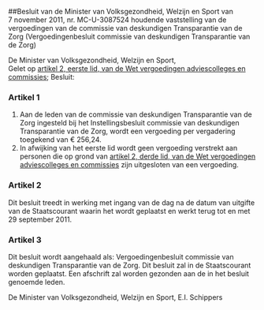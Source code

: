 <meta http-equiv='Content-Type' content='text/html; charset=utf-8' />

##Besluit van de Minister van Volksgezondheid, Welzijn en Sport van 7 november 2011, nr. MC-U-3087524 houdende vaststelling van de vergoedingen van de commissie van deskundigen Transparantie van de Zorg (Vergoedingenbesluit commissie van deskundigen Transparantie van de Zorg)

De Minister van Volksgezondheid, Welzijn en Sport,  
Gelet op [artikel 2, eerste lid, van de Wet vergoedingen adviescolleges en commissies](../../../../../../../../../../wet/wet/vergoedingen/adviescolleges/en/commissies/BWBR0024775/README.md);
Besluit:    

### Artikel  1  

1.  Aan de leden van de commissie van deskundigen Transparantie van de Zorg ingesteld bij het Instellingsbesluit commissie van deskundigen Transparantie van de Zorg, wordt een vergoeding per vergadering toegekend van € 256,24.   
2.  In afwijking van het eerste lid wordt geen vergoeding verstrekt aan personen die op grond van [artikel 2, derde lid, van de Wet vergoedingen adviescolleges en commissies](../../../../../../../../../../wet/wet/vergoedingen/adviescolleges/en/commissies/BWBR0024775/README.md) zijn uitgesloten van een vergoeding.  

### Artikel  2  

Dit besluit treedt in werking met ingang van de dag na de datum van uitgifte van de Staatscourant waarin het wordt geplaatst en werkt terug tot en met 29 september 2011. 

### Artikel  3  

Dit besluit wordt aangehaald als: Vergoedingenbesluit commissie van deskundigen Transparantie van de Zorg. 
Dit besluit zal in de Staatscourant worden geplaatst. Een afschrift zal worden gezonden aan de in het besluit genoemde leden.  

De 
Minister van Volksgezondheid, Welzijn en Sport, 
E.I. Schippers     
